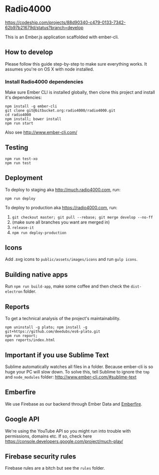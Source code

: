 # Radio4000

https://codeship.com/projects/88d90340-c479-0133-7342-62b97b21679d/status?branch=develop

This is an Ember.js application scaffolded with ember-cli.

## How to develop

Please follow this guide step-by-step to make sure everything works. It assumes you're on OS X with node installed.

### Install Radio4000 dependencies

Make sure Ember CLI is installed globally, then clone this project and install it's dependencies:

```
npm install -g ember-cli
git clone git@bitbucket.org:radio4000/radio4000.git
cd radio4000
npm install; bower install
npm run start
```

Also see http://www.ember-cli.com/

## Testing

```
npm run test-xo
npm run test
```

## Deployment

To deploy to staging aka http://much.radio4000.com, run:

`npm run deploy`

To deploy to production aka https://radio4000.com, run:

1. `git checkout master; git pull --rebase; git merge develop --no-ff`
2. (make sure all branches you want are merged in)
3. `release-it`
4. `npm run deploy-production`

## Icons

Add .svg icons to `public/assets/images/icons` and run `gulp icons`.

## Building native apps

Run `npm run build-app`, make some coffee and then check the `dist-electron` folder.

## Reports

To get a technical analysis of the project's maintainability.

```
npm uninstall -g plato; npm install -g git+https://github.com/deedubs/es6-plato.git
npm run report;
open reports/index.html
```

## Important if you use Sublime Text

Sublime automatically watches all files in a folder. Because ember-cli is so huge your PC will slow down. To solve this, tell Sublime to ignore the `tmp` and `node_modules` folder: http://www.ember-cli.com/#sublime-text

## Emberfire

We use Firebase as our backend through Ember Data and [Emberfire](https://github.com/firebase/emberfire).

## Google API

We're using the YouTube API so you might run into trouble with permissions, domains etc. If so, check here https://console.developers.google.com/project/much-play/

## Firebase security rules

Firebase rules are a bitch but see the `rules` folder.

